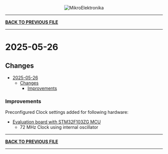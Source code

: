
<p align="center">
  <img src="http://www.mikroe.com/img/designs/beta/logo_small.png?raw=true" alt="MikroElektronika"/>
</p>

---

**[BACK TO PREVIOUS FILE](../changelog.md)**

---

# 2025-05-26

## Changes

- [2025-05-26](#2025-05-26)
  - [Changes](#changes)
    + [Improvements](#improvements)

### Improvements

Preconfigured Clock settings added for following hardware:

+ [Evaluation board with STM32F103ZG MCU](https://www.st.com/content/st_com/en/products/evaluation-tools/product-evaluation-tools/mcu-mpu-eval-tools/stm32-mcu-mpu-eval-tools/stm32-eval-boards/stm3210e-eval.html)
  + 72 MHz Clock using internal oscillator

---

**[BACK TO PREVIOUS FILE](../changelog.md)**

---
